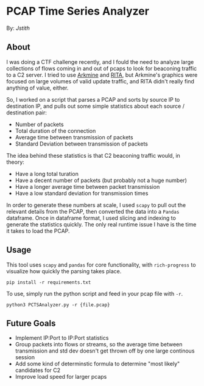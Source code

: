 # PCAP Time Series Analyzer

By: _Jstith_

## About

I was doing a CTF challenge recently, and I fould the need to analyze large collections of flows coming in and out of pcaps to look for beaconing traffic to a C2 server. I tried to use [Arkmine](https://arkime.com/) and [RITA](https://github.com/activecm/rita), but Arkmine's graphics were focused on large volumes of valid update traffic, and RITA didn't really find anything of value, either.

So, I worked on a script that parses a PCAP and sorts by source IP to destination IP, and pulls out some simple statistics about each source / destination pair:
- Number of packets
- Total duration of the connection
- Average time between transmission of packets
- Standard Deviation between transmission of packets

The idea behind these statistics is that C2 beaconing traffic would, in theory:
- Have a long total turation
- Have a decent number of packets (but probably not a huge number)
- Have a longer average time between packet transmission
- Have a low standard deviation for transmission times

In order to generate these numbers at scale, I used `scapy` to pull out the relevant details from the PCAP, then converted the data into a `Pandas` dataframe. Once in dataframe format, I used slicing and indexing to generate the statistics quickly. The only real runtime issue I have is the time it takes to load the PCAP.

## Usage

This tool uses `scapy` and `pandas` for core functionality, with `rich-progress` to visualize how quickly the parsing takes place.

```
pip install -r requirements.txt
```

To use, simply run the python script and feed in your pcap file with `-r`.

```
python3 PCTSAnalyzer.py -r {file.pcap}
```

## Future Goals

- Implement IP:Port to IP:Port statistics
- Group packets into flows or streams, so the average time between transmission and std dev doesn't get thrown off by one large continous session
- Add some kind of determinstic formula to determine "most likely" candidates for C2
- Improve load speed for larger pcaps
